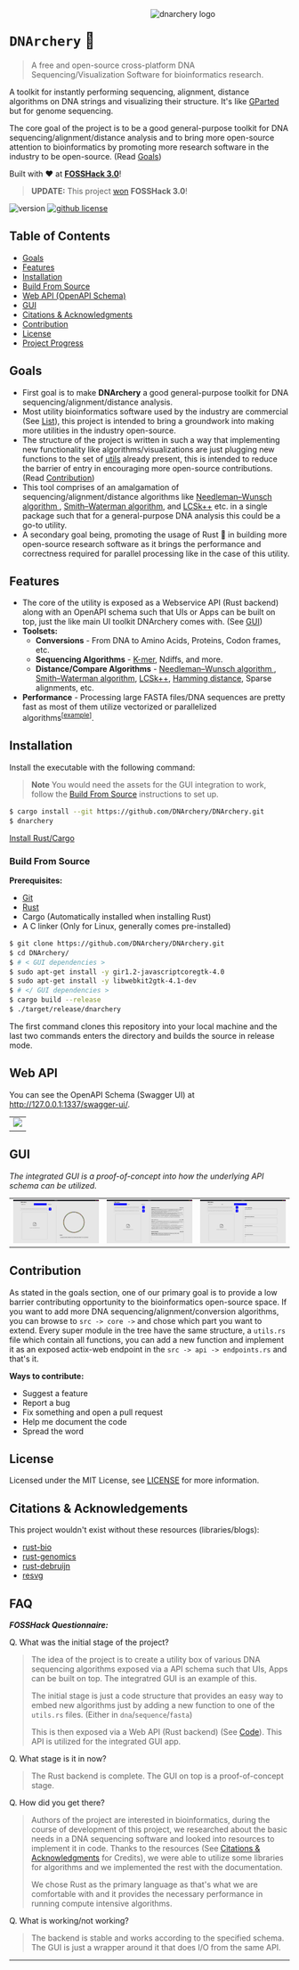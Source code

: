 <img src="https://raw.githubusercontent.com/DNArchery/DNArchery/main/assets/dnarchery-logo.png" alt="dnarchery logo" width="250" align="right">

# `DNArchery` 🧬

> A free and open-source cross-platform DNA Sequencing/Visualization Software for bioinformatics research.

A toolkit for instantly performing sequencing, alignment, distance algorithms on DNA strings and visualizing their structure. It's like [GParted](https://github.com/GNOME/gparted) but for genome sequencing.

The core goal of the project is to be a good general-purpose toolkit for DNA sequencing/alignment/distance analysis and to bring more open-source attention to bioinformatics by promoting more research software in the industry to be open-source. (Read [Goals](#goals))

Built with ❤️ at [**FOSSHack 3.0**](https://fossunited.org/fosshack/2023)!

> **UPDATE:** This project [won](https://forum.fossunited.org/t/foss-hack-3-0-results/1882) **FOSSHack 3.0**!

<p align="left">
    <img src="https://img.shields.io/badge/version-0.1.0-blue.svg" title="version" alt="version">
    <a href="https://github.com/dnarchery/dnarchery/blob/master/LICENSE"><img alt="github license" src="https://img.shields.io/github/license/dnarchery/dnarchery.svg"></a>
</p>

## Table of Contents

- [Goals](#goals)
- [Features](#features)
- [Installation](#installation)
- [Build From Source](#build-from-source)
- [Web API (OpenAPI Schema)](#web-api)
- [GUI](#gui)
- [Citations & Acknowledgments](#citations--acknowledgements)
- [Contribution](#contribution)
- [License](#license)
- [Project Progress](#faq)

## Goals

- First goal is to make **DNArchery** a good general-purpose toolkit for DNA sequencing/alignment/distance analysis.
- Most utility bioinformatics software used by the industry are commercial (See [List](https://github.com/cmdcolin/awesome-genome-visualization#commercial)), this project is intended to bring a groundwork into making more utilities in the industry open-source.
- The structure of the project is written in such a way that implementing new functionality like algorithms/visualizations are just plugging new functions to the set of [utils](https://github.com/DNArchery/DNArchery/tree/main/src/core) already present, this is intended to reduce the barrier of entry in encouraging more open-source contributions. (Read [Contribution](#contribution))
- This tool comprises of an amalgamation of sequencing/alignment/distance algorithms like [Needleman–Wunsch algorithm
](https://en.wikipedia.org/wiki/Needleman%E2%80%93Wunsch_algorithm), [Smith–Waterman algorithm](https://en.wikipedia.org/wiki/Smith%E2%80%93Waterman_algorithm), and [LCSk++](https://arxiv.org/abs/1407.2407) etc. in a single package such that for a general-purpose DNA analysis this could be a go-to utility.
- A secondary goal being, promoting the usage of Rust :crab: in building more open-source research software as it brings the performance and correctness required for parallel processing like in the case of this utility.

## Features

- The core of the utility is exposed as a Webservice API (Rust backend) along with an OpenAPI schema such that UIs or Apps can be built on top, just the like main UI toolkit DNArchery comes with. (See [GUI](#gui))
- **Toolsets:**
  - **Conversions** - From DNA to Amino Acids, Proteins, Codon frames, etc.
  - **Sequencing Algorithms** - [K-mer](https://en.wikipedia.org/wiki/K-mer), Ndiffs, and more.
  - **Distance/Compare Algorithms** - [Needleman–Wunsch algorithm
](https://en.wikipedia.org/wiki/Needleman%E2%80%93Wunsch_algorithm), [Smith–Waterman algorithm](https://en.wikipedia.org/wiki/Smith%E2%80%93Waterman_algorithm), [LCSk++](https://arxiv.org/abs/1407.2407), [Hamming distance](https://www.ncbi.nlm.nih.gov/pmc/articles/PMC5410656/), Sparse alignments, etc.
- **Performance** - Processing large FASTA files/DNA sequences are pretty fast as most of them utilize vectorized or parallelized algorithms<sup>[<a href="https://github.com/DNArchery/DNArchery/blob/main/src/core/fasta/utils.rs#L22-L23">example</a>]</sup>.

## Installation

Install the executable with the following command:

> **Note**
> You would need the assets for the GUI integration to work, follow the [Build From Source](#build-from-source) instructions to set up.

```sh
$ cargo install --git https://github.com/DNArchery/DNArchery.git
$ dnarchery
```

[Install Rust/Cargo](https://rust-lang.org/tools/install)

### Build From Source

**Prerequisites:**

* [Git](https://git-scm.org/downloads)
* [Rust](https://rust-lang.org/tools/install)
* Cargo (Automatically installed when installing Rust)
* A C linker (Only for Linux, generally comes pre-installed)

```sh
$ git clone https://github.com/DNArchery/DNArchery.git
$ cd DNArchery/
$ # < GUI dependencies >
$ sudo apt-get install -y gir1.2-javascriptcoregtk-4.0
$ sudo apt-get install -y libwebkit2gtk-4.1-dev
$ # </ GUI dependencies >
$ cargo build --release
$ ./target/release/dnarchery
```

The first command clones this repository into your local machine and the last two commands enters the directory and builds the source in release mode.

## Web API

You can see the OpenAPI Schema (Swagger UI) at http://127.0.0.1:1337/swagger-ui/.

<table>
  <tr>
    <td><img src="https://raw.githubusercontent.com/DNArchery/DNArchery/main/assets/swagger-ui-screenshot.png"></td>
   </tr>
</table>

## GUI

_The integrated GUI is a proof-of-concept into how the underlying API schema can be utilized._


<table>
  <tr>
<td><img src="https://raw.githubusercontent.com/DNArchery/DNArchery/main/assets/screenshot-1.png"></td>
  <td><img src="https://raw.githubusercontent.com/DNArchery/DNArchery/main/assets/screenshot-2.png"></td>
  <td><img src="https://raw.githubusercontent.com/DNArchery/DNArchery/main/assets/screenshot-3.png"></td>
   </tr>
</table>

## Contribution

As stated in the goals section, one of our primary goal is to provide a low barrier contributing opportunity to the bioinformatics open-source space. If you want to add more DNA sequencing/alignment/conversion algorithms, you can browse to `src -> core ->` and chose which part you want to extend. Every super module in the tree have the same structure, a `utils.rs` file which contain all functions, you can add a new function and implement it as an exposed actix-web endpoint in the `src -> api -> endpoints.rs` and that's it.

**Ways to contribute:**

- Suggest a feature
- Report a bug
- Fix something and open a pull request
- Help me document the code
- Spread the word

## License

Licensed under the MIT License, see <a href="https://github.com/DNArchery/DNArchery/blob/master/LICENSE">LICENSE</a> for more information.

## Citations & Acknowledgements

This project wouldn't exist without these resources (libraries/blogs):

- [rust-bio](https://github.com/rust-bio/rust-bio)
- [rust-genomics](https://github.com/joyliu-q/rust-genomics)
- [rust-debruijn](https://github.com/10XGenomics/rust-debruijn)
- [resvg](https://github.com/RazrFalcon/resvg)

## FAQ

**_FOSSHack Questionnaire:_**

Q. What was the initial stage of the project?

> The idea of the project is to create a utility box of various DNA sequencing algorithms exposed via a API schema such that UIs, Apps can be built on top. The integratred GUI is an example of this.
>
> The initial stage is just a code structure that provides an easy way to embed new algorithms just by adding a new function to one of the `utils.rs` files. (Either in `dna`/`sequence`/`fasta`)
>
> This is then exposed via a Web API (Rust backend) (See [Code](https://github.com/DNArchery/DNArchery/tree/main/src/api)). This API is utilized for the integrated GUI app.

Q. What stage is it in now?

> The Rust backend is complete. The GUI on top is a proof-of-concept stage.

Q. How did you get there?

> Authors of the project are interested in bioinformatics, during the course of development of this project, we researched about the basic needs in a DNA sequencing software and looked into resources to implement it in code. Thanks to the resources (See [Citations & Acknowledgments](#citations--acknowledgements) for Credits), we were able to utilize some libraries for algorithms and we implemented the rest with the documentation.
>
> We chose Rust as the primary language as that's what we are comfortable with and it provides the necessary performance in running compute intensive algorithms.

Q. What is working/not working?

> The backend is stable and works according to the specified schema. The GUI is just a wrapper around it that does I/O from the same API.

---
